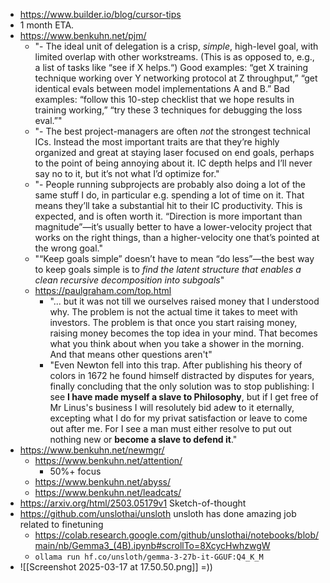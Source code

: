- https://www.builder.io/blog/cursor-tips
- 1 month ETA.
- https://www.benkuhn.net/pjm/
	- "- The ideal unit of delegation is a crisp, _simple_, high-level goal, with limited overlap with other workstreams. (This is as opposed to, e.g., a list of tasks like “see if X helps.“) Good examples: “get X training technique working over Y networking protocol at Z throughput,” “get identical evals between model implementations A and B.” Bad examples: “follow this 10-step checklist that we hope results in training working,” “try these 3 techniques for debugging the loss eval.”"
	- "- The best project-managers are often _not_ the strongest technical ICs. Instead the most important traits are that they’re highly organized and great at staying laser focused on end goals, perhaps to the point of being annoying about it. IC depth helps and I’ll never say no to it, but it’s not what I’d optimize for."
	- "- People running subprojects are probably also doing a lot of the same stuff I do, in particular e.g. spending a lot of time on it. That means they’ll take a substantial hit to their IC productivity. This is expected, and is often worth it. “Direction is more important than magnitude”—it’s usually better to have a lower-velocity project that works on the right things, than a higher-velocity one that’s pointed at the wrong goal."
	- "“Keep goals simple” doesn’t have to mean “do less”—the best way to keep goals simple is to _find the latent structure that enables a clean recursive decomposition into subgoals_"
	- https://paulgraham.com/top.html
		- "... but it was not till we ourselves raised money that I understood why. The problem is not the actual time it takes to meet with investors. The problem is that once you start raising money, raising money becomes the top idea in your mind. That becomes what you think about when you take a shower in the morning. And that means other questions aren't"
		- "Even Newton fell into this trap. After publishing his theory of colors in 1672 he found himself distracted by disputes for years, finally concluding that the only solution was to stop publishing: I see **I have made myself a slave to Philosophy**, but if I get free of Mr Linus's business I will resolutely bid adew to it eternally, excepting what I do for my privat satisfaction or leave to come out after me. For I see a man must either resolve to put out nothing new or **become a slave to defend it**."
- https://www.benkuhn.net/newmgr/
	- https://www.benkuhn.net/attention/
		- 50%+ focus
	- https://www.benkuhn.net/abyss/
	- https://www.benkuhn.net/leadcats/
- https://arxiv.org/html/2503.05179v1 Sketch-of-thought
- https://github.com/unslothai/unsloth unsloth has done amazing job related to finetuning
	- https://colab.research.google.com/github/unslothai/notebooks/blob/main/nb/Gemma3_(4B).ipynb#scrollTo=8XcycHwhzwgW
	- `ollama run hf.co/unsloth/gemma-3-27b-it-GGUF:Q4_K_M`
- ![[Screenshot 2025-03-17 at 17.50.50.png]] =))